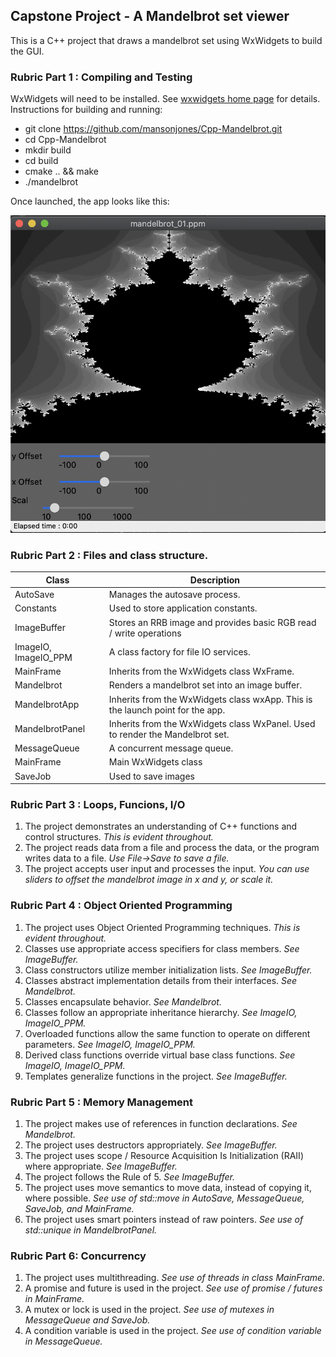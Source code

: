 ## Capstone Project - A Mandelbrot set viewer
This is a C++ project that draws a mandelbrot set using WxWidgets to build the GUI.

### Rubric Part 1 : Compiling and Testing
WxWidgets will need to be installed.  See [wxwidgets home page](https://www.wxwidgets.org/) for details.
Instructions for building and running:
- git clone https://github.com/mansonjones/Cpp-Mandelbrot.git
- cd Cpp-Mandelbrot
- mkdir build
- cd build
- cmake .. && make
- ./mandelbrot 

Once launched, the app looks like this:

![Mandelbrot App](Mandelbrot_Screen_Shot.png)

### Rubric Part 2 : Files and class structure.

| Class | Description |
| -------------- | -------------------------------------------------------------------------------------- |
| AutoSave | Manages the autosave process. |
| Constants | Used to store application constants. |
| ImageBuffer | Stores an RRB image and provides basic RGB read / write operations |
| ImageIO, ImageIO_PPM | A class factory for file IO services. |
| MainFrame | Inherits from the WxWidgets class WxFrame. |
| Mandelbrot | Renders a mandelbrot set into an image buffer. |  
| MandelbrotApp | Inherits from the WxWidgets class wxApp.  This is the launch point for the app. |
| MandelbrotPanel | Inherits from the WxWidgets class WxPanel.  Used to render the Mandelbrot set. |
| MessageQueue | A concurrent message queue. |
| MainFrame | Main WxWidgets class |
| SaveJob | Used to save images |

### Rubric Part 3 : Loops, Funcions, I/O
1. The project demonstrates an understanding of C++ functions and control structures. *This is evident throughout.*
2. The project reads data from a file and process the data, or the program writes data to a file.  *Use File->Save to
save a file.*
3. The project accepts user input and processes the input. *You can use sliders to offset the mandelbrot image in x and y,
or scale it.*

### Rubric Part 4 : Object Oriented Programming
1. The project uses Object Oriented Programming techniques.  *This is evident throughout.*
2. Classes use appropriate access specifiers for class members. *See ImageBuffer.*
3. Class constructors utilize member initialization lists. *See ImageBuffer.*
4. Classes abstract implementation details from their interfaces. *See Mandelbrot.*
5. Classes encapsulate behavior. *See Mandelbrot.*
6. Classes follow an appropriate inheritance hierarchy. *See ImageIO, ImageIO_PPM.*
7. Overloaded functions allow the same function to operate on different parameters. *See ImageIO, ImageIO_PPM.*
8. Derived class functions override virtual base class functions. *See ImageIO, ImageIO_PPM.*
9. Templates generalize functions in the project. *See ImageBuffer.*

### Rubric Part 5 : Memory Management
1. The project makes use of references in function declarations. *See Mandelbrot.*
2. The project uses destructors appropriately. *See ImageBuffer.*
3. The project uses scope / Resource Acquisition Is Initialization (RAII) where appropriate. *See ImageBuffer.*
4. The project follows the Rule of 5. *See ImageBuffer.*
5. The project uses move semantics to move data, instead of copying it, where possible. *See use of std::move in AutoSave, MessageQueue, SaveJob, and MainFrame.*
6. The project uses smart pointers instead of raw pointers. *See use of std::unique in MandelbrotPanel.*

### Rubric Part 6: Concurrency
1. The project uses multithreading.  *See use of threads in class MainFrame.*
2. A promise and future is used in the project. *See use of promise / futures in MainFrame.*
3. A mutex or lock is used in the project. *See use of mutexes in MessageQueue and SaveJob.*
4. A condition variable is used in the project. *See use of condition variable in MessageQueue.*


 
